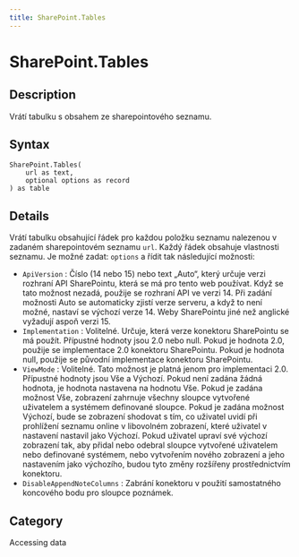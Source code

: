 ```yaml
---
title: SharePoint.Tables
---
```


# SharePoint.Tables


## Description

Vrátí tabulku s obsahem ze sharepointového seznamu.


## Syntax

```powerquery
SharePoint.Tables(
    url as text,
    optional options as record
) as table
```


## Details

Vrátí tabulku obsahující řádek pro každou položku seznamu nalezenou v zadaném sharepointovém seznamu <code>url</code>. Každý řádek obsahuje vlastnosti seznamu. Je možné zadat: <code>options</code> a řídit tak následující možnosti:    <ul><li><code>ApiVersion</code> : Č&#237;slo (14 nebo 15) nebo text „Auto“, kter&#253; určuje verzi rozhran&#237; API SharePointu, kter&#225; se m&#225; pro tento web použ&#237;vat. Když se tato možnost nezad&#225;, použije se rozhran&#237; API ve verzi 14. Při zad&#225;n&#237; možnosti Auto se automaticky zjist&#237; verze serveru, a když to nen&#237; možn&#233;, nastav&#237; se v&#253;choz&#237; verze 14. Weby SharePointu jin&#233; než anglick&#233; vyžaduj&#237; aspoň verzi 15.</li><li><code>Implementation</code> : Voliteln&#233;. Určuje, kter&#225; verze konektoru SharePointu se m&#225; použ&#237;t. Př&#237;pustn&#233; hodnoty jsou 2.0 nebo null. Pokud je hodnota 2.0, použije se implementace 2.0 konektoru SharePointu. Pokud je hodnota null, použije se původn&#237; implementace konektoru SharePointu.</li><li><code>ViewMode</code> : Voliteln&#233;. Tato možnost je platn&#225; jenom pro implementaci 2.0. Př&#237;pustn&#233; hodnoty jsou Vše a V&#253;choz&#237;. Pokud nen&#237; zad&#225;na ž&#225;dn&#225; hodnota, je hodnota nastavena na hodnotu Vše. Pokud je zad&#225;na možnost Vše, zobrazen&#237; zahrnuje všechny sloupce vytvořen&#233; uživatelem a syst&#233;mem definovan&#233; sloupce. Pokud je zad&#225;na možnost V&#253;choz&#237;, bude se zobrazen&#237; shodovat s t&#237;m, co uživatel uvid&#237; při prohl&#237;žen&#237; seznamu online v libovoln&#233;m zobrazen&#237;, kter&#233; uživatel v nastaven&#237; nastavil jako V&#253;choz&#237;. Pokud uživatel uprav&#237; sv&#233; v&#253;choz&#237; zobrazen&#237; tak, aby přidal nebo odebral sloupce vytvořen&#233; uživatelem nebo definovan&#233; syst&#233;mem, nebo vytvořen&#237;m nov&#233;ho zobrazen&#237; a jeho nastaven&#237;m jako v&#253;choz&#237;ho, budou tyto změny rozš&#237;řeny prostřednictv&#237;m konektoru.</li><li><code>DisableAppendNoteColumns</code> : Zabr&#225;n&#237; konektoru v použit&#237; samostatn&#233;ho koncov&#233;ho bodu pro sloupce pozn&#225;mek.</li></ul>    



## Category
Accessing data
